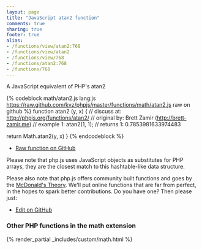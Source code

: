 ```yaml
---
layout: page
title: "JavaScript atan2 function"
comments: true
sharing: true
footer: true
alias:
- /functions/view/atan2:768
- /functions/view/atan2
- /functions/view/768
- /functions/atan2:768
- /functions/768
---
```

<!-- Generated by Rakefile:build -->
A JavaScript equivalent of PHP's atan2

{% codeblock math/atan2.js lang:js https://raw.github.com/kvz/phpjs/master/functions/math/atan2.js raw on github %}
function atan2 (y, x) {
  //  discuss at: http://phpjs.org/functions/atan2/
  // original by: Brett Zamir (http://brett-zamir.me)
  //   example 1: atan2(1, 1);
  //   returns 1: 0.7853981633974483

  return Math.atan2(y, x)
}
{% endcodeblock %}

 - [Raw function on GitHub](https://github.com/kvz/phpjs/blob/master/functions/math/atan2.js)

Please note that php.js uses JavaScript objects as substitutes for PHP arrays, they are 
the closest match to this hashtable-like data structure. 

Please also note that php.js offers community built functions and goes by the 
[McDonald's Theory](https://medium.com/what-i-learned-building/9216e1c9da7d). We'll put online 
functions that are far from perfect, in the hopes to spark better contributions. 
Do you have one? Then please just: 

 - [Edit on GitHub](https://github.com/kvz/phpjs/edit/master/functions/math/atan2.js)


### Other PHP functions in the math extension
{% render_partial _includes/custom/math.html %}
